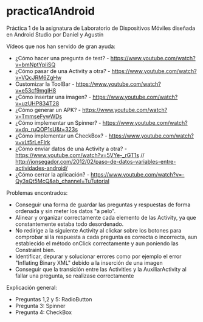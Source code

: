 # practica1Android
Práctica 1 de la asignatura de Laboratorio de Dispositivos Móviles diseñada en Android Studio por Daniel y Agustín

Vídeos que nos han servido de gran ayuda:
- ¿Cómo hacer una pregunta de test? - https://www.youtube.com/watch?v=bmNptYpIiSQ
- ¿Cómo pasar de una Activity a otra? - https://www.youtube.com/watch?v=VQcJRM6ZgHw
- Customizar la ToolBar - https://www.youtube.com/watch?v=e53cf9mglH8
- ¿Cómo insertar una imagen? - https://www.youtube.com/watch?v=uzUHP834T28
- ¿Cómo generar un APK? - https://www.youtube.com/watch?v=TmmseFywWDs
- ¿Cómo implementar un Spinner? - https://www.youtube.com/watch?v=dp_ruQOP1sU&t=323s
- ¿Cómo implementar un CheckBox? - https://www.youtube.com/watch?v=vLt5rLeFIrk
- ¿Cómo enviar datos de una Activity a otra? - https://www.youtube.com/watch?v=5VYe-_rGT1s // http://jonsegador.com/2012/02/paso-de-datos-variables-entre-actividades-android/
- ¿Cómo cerrar la aplicación? - https://www.youtube.com/watch?v=-Qy3sQt5McQ&ab_channel=TuTutorial

Problemas encontrados:
- Conseguir una forma de guardar las preguntas y respuestas de forma ordenada y sin meter los datos "a pelo".
- Alinear y organizar correctamente cada elemento de las Activity, ya que constantemente estaba todo desordenado.
- No redirige a la siguiente Activity al clickar sobre los botones para comprobar si la respuesta a cada pregunta es correcta o incorrecta, aun establecido el método onClick correctamente y aun poniendo las Constraint bien.
- Identificar, depurar y solucionar errores como por ejemplo el error "Inflating Binary XML" debido a la inserción de una imagen
- Conseguir que la transición entre las Activities y la AuxiliarActivity al fallar una pregunta, se realizase correctamente

Explicación general:
- Preguntas 1,2 y 5: RadioButton
- Pregunta 3: Spinner
- Pregunta 4: CheckBox

